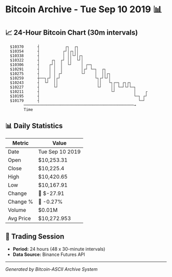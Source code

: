 # Bitcoin Archive - Tue Sep 10 2019 📊

## 📈 24-Hour Bitcoin Chart (30m intervals)

```
  $10370      ┤           ┌┐  ┌┐                               
  $10354      ┤          ┌┘│┌┐││                               
  $10338      ┤          │ ││└┘│┌┐                             
  $10322      ┤     ┌┐  ┌┘ ││  └┘│                             
  $10306      ┤    ┌┘│  │  └┘    │ ┌─┐                         
  $10291      ┤    │ │  │        │┌┘ └─┐  ┌┐                   
  $10275      ┤    │ │ ┌┘        └┘    │  ││┌┐                 
  $10259      ┼──┐┌┘ │┌┘               └┐┌┘└┘│                 
  $10243      ┤  └┘  ││                 ││   └┐┌─┐ ┌┐┌┐        
  $10227      ┤      └┘                 └┘    ││ └─┘└┘└─┐      
  $10211      ┤                               └┘        │    ┌ 
  $10195      ┤                                         └─┐ ┌┘ 
  $10179      ┤                                           └─┘  
        ────────────────────────────────────────────────→
        Time
```

## 📊 Daily Statistics

| Metric | Value |
|--------|-------|
| Date | Tue Sep 10 2019 |
| Open | $10,253.31 |
| Close | $10,225.4 |
| High | $10,420.65 |
| Low | $10,167.91 |
| Change | 🔴 $-27.91 |
| Change % | 🔴 -0.27% |
| Volume | $0.01M |
| Avg Price | $10,272.953 |

## 📅 Trading Session

- **Period:** 24 hours (48 x 30-minute intervals)
- **Data Source:** Binance Futures API

---
*Generated by Bitcoin-ASCII Archive System*
